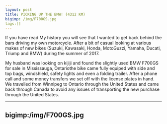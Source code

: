 ```yaml
---
layout: post
title: PICKING UP THE BMW! (4312 KM)
bigimp: /img/F700GS.jpg
tags:[]
---
```


If you have read My history you will see that I wanted to get back behind the bars driving my own motorcycle. After a bit of casual looking at various makes of new bikes (Suzuki, Kawasaki, Honda, MotoGuzzi, Yamaha, Ducati, Triump and BMW) during the summer of 2017.

My husband was looking on kijiji and found the slightly used BMW F700GS for sale in Mississauga, Ontariothe bike came fully equiped with side and top bags, windshield, safety lights and even a folding trailer. After a phone call and some money transfers we set off with the license plates in hand. We travelled from Winnipeg to Ontario through the United States and came back through Canada to avoid any issues of transporting the new purchase through the United States.

---
bigimp:/img/F700GS.jpg
---

